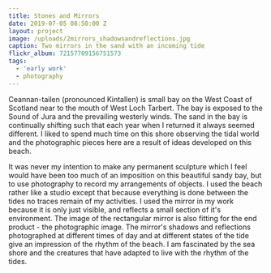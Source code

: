 ```yaml
---
title: Stones and Mirrors
date: 2019-07-05 08:50:00 Z
layout: project
image: /uploads/2mirrors_shadowsandreflections.jpg
caption: Two mirrors in the sand with an incoming tide
flickr_album: 72157709156751573
tags:
  - 'early work'
  - photography
---
```


Ceannan-tailen (pronounced Kintallen) is small bay on the West Coast of Scotland near to the mouth of West Loch Tarbert. The bay is exposed to the Sound of Jura and the prevailing westerly winds. The sand in the bay is continually shifting such that each year when I returned it always seemed different. I liked to spend much time on this shore observing the tidal world and the photographic pieces here are a result of ideas developed on this beach.

It was never my intention to make any permanent sculpture which I feel would have been too much of an imposition on this beautiful sandy bay, but to use photography to record my arrangements of objects. I used the beach rather like a studio except that because everything is done between the tides no traces remain of my activities. I used the mirror in my work because it is only just visible, and reflects a small section of it's environment. The image of the rectangular mirror is also fitting for the end product - the photographic image. The mirror's shadows and reflections photographed at different times of day and at different states of the tide give an impression of the rhythm of the beach. I am fascinated by the sea shore and the creatures that have adapted to live with the rhythm of the tides.
